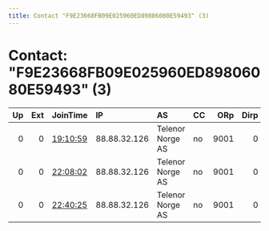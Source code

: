 ```yaml
---
title: Contact "F9E23668FB09E025960ED89806080E59493" (3)
---
```


# Contact: "F9E23668FB09E025960ED89806080E59493" (3)

|   Up |   Ext | JoinTime                                                                                              | IP           | AS               | CC   |   ORp |   Dirp | OS    | Version   | Nickname      |   eFamMembers |
|-----:|------:|:------------------------------------------------------------------------------------------------------|:-------------|:-----------------|:-----|------:|-------:|:------|:----------|:--------------|--------------:|
|    0 |     0 | [19:10:59](https://nusenu.github.io/OrNetStats/w/relay/6C14FDFAABDF910DCD05298E0D5327AE2F62CD9D.html) | 88.88.32.126 | Telenor Norge AS | no   |  9001 |      0 | Linux | 0.4.5.10  | HomeBahnerCom |             1 |
|    0 |     0 | [22:08:02](https://nusenu.github.io/OrNetStats/w/relay/C1262CE995B158BCF7487D78C04A24A69805DCD3.html) | 88.88.32.126 | Telenor Norge AS | no   |  9001 |      0 | Linux | 0.4.5.10  | HomeBahnerCom |             1 |
|    0 |     0 | [22:40:25](https://nusenu.github.io/OrNetStats/w/relay/D873B7E672122035570BDA21F1556917D1C24D64.html) | 88.88.32.126 | Telenor Norge AS | no   |  9001 |      0 | Linux | 0.4.5.10  | HomeBahnerCom |             1 |
